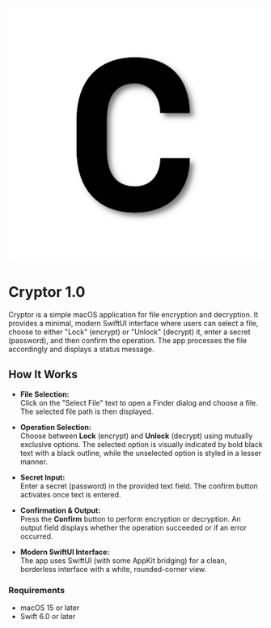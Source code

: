 ![Cryptor Logo](Sources/ASSETS/cryptor_raw.png)

# Cryptor 1.0

Cryptor is a simple macOS application for file encryption and decryption. It provides a minimal, modern SwiftUI interface where users can select a file, choose to either "Lock" (encrypt) or "Unlock" (decrypt) it, enter a secret (password), and then confirm the operation. The app processes the file accordingly and displays a status message.

## How It Works

- **File Selection:**  
  Click on the "Select File" text to open a Finder dialog and choose a file. The selected file path is then displayed.

- **Operation Selection:**  
  Choose between **Lock** (encrypt) and **Unlock** (decrypt) using mutually exclusive options. The selected option is visually indicated by bold black text with a black outline, while the unselected option is styled in a lesser manner.

- **Secret Input:**  
  Enter a secret (password) in the provided text field. The confirm button activates once text is entered.

- **Confirmation & Output:**  
  Press the **Confirm** button to perform encryption or decryption. An output field displays whether the operation succeeded or if an error occurred.

- **Modern SwiftUI Interface:**  
  The app uses SwiftUI (with some AppKit bridging) for a clean, borderless interface with a white, rounded-corner view.

### Requirements

- macOS 15 or later
- Swift 6.0 or later